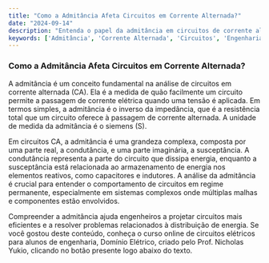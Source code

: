 ```yaml
---
title: "Como a Admitância Afeta Circuitos em Corrente Alternada?"
date: "2024-09-14"
description: "Entenda o papel da admitância em circuitos de corrente alternada e sua importância na análise de circuitos complexos."
keywords: ['Admitância', 'Corrente Alternada', 'Circuitos', 'Engenharia Elétrica']
---
```


### Como a Admitância Afeta Circuitos em Corrente Alternada?

A admitância é um conceito fundamental na análise de circuitos em corrente alternada (CA). Ela é a medida de quão facilmente um circuito permite a passagem de corrente elétrica quando uma tensão é aplicada. Em termos simples, a admitância é o inverso da impedância, que é a resistência total que um circuito oferece à passagem de corrente alternada. A unidade de medida da admitância é o siemens (S).

Em circuitos CA, a admitância é uma grandeza complexa, composta por uma parte real, a condutância, e uma parte imaginária, a susceptância. A condutância representa a parte do circuito que dissipa energia, enquanto a susceptância está relacionada ao armazenamento de energia nos elementos reativos, como capacitores e indutores. A análise da admitância é crucial para entender o comportamento de circuitos em regime permanente, especialmente em sistemas complexos onde múltiplas malhas e componentes estão envolvidos.

Compreender a admitância ajuda engenheiros a projetar circuitos mais eficientes e a resolver problemas relacionados à distribuição de energia. Se você gostou deste conteúdo, conheça o curso online de circuitos elétricos para alunos de engenharia, Domínio Elétrico, criado pelo Prof. Nicholas Yukio, clicando no botão presente logo abaixo do texto.